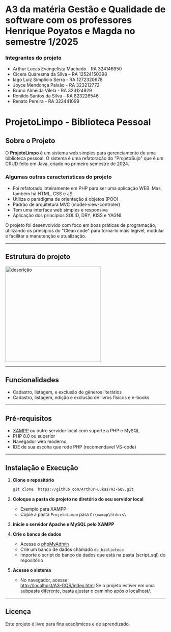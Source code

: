 # A3 da matéria Gestão e Qualidade de software com os professores Henrique Poyatos e Magda no semestre 1/2025

### Integrantes do projeto

- Arthur Lucas Evangelista Machado - RA 324146950
- Cicera Quaresma da Silva – RA 12524150398
- Iago Luiz Simplicio Serra - RA 1272320678
- Joyce Mendonça Paixão - RA 323212772
- Bruno Almeida Vilela - RA 323124929
- Ronildo Santos da Silva – RA 823226546
- Renato Pereira - RA 322441099

# ProjetoLimpo - Biblioteca Pessoal

## Sobre o Projeto

O **ProjetoLimpo** é um sistema web simples para gerenciamento de uma biblioteca pessoal. O sistema é uma refatoração do "ProjetoSujo" que é um CRUD feito em Java, criado no primeiro semestre de 2024.

### Algumas outras características do projeto
- Foi refatorado inteiramente em PHP para ser uma aplicação WEB. Mas também há HTML, CSS e JS.
- Utiliza o paradigma de orientação á objetos (POO)
- Padrão de arquitetura MVC (model-view-controler)
- Tem uma interface web simples e responsiva
- Aplicação dos princípios SOLID, DRY, KISS e YAGNI.

O projeto foi desenvolvido com foco em boas práticas de programação, utilizando os princípios do "Clean code" para torna-lo mais legivel, modular e facilitar a manutenção e atualização.

---

## Estrutura do projeto

<img src="https://github.com/user-attachments/assets/2c2d5b5c-d290-4947-806d-d56c60889750" alt="descrição" width="300"/>

---

## Funcionalidades

- Cadastro, listagem, e exclusão de gêneros literários
- Cadastro, listagem, edição e exclusão de livros físicos e e-books

---

## Pré-requisitos

- [XAMPP](https://www.apachefriends.org/pt_br/index.html) ou outro servidor local com suporte a PHP e MySQL
- PHP 8.0 ou superior
- Navegador web moderno
- IDE de sua escoha que rode PHP (recomendavel VS-code)

---

## Instalação e Execução

1. **Clone o repositório**
   ```bash
   git clone  https://github.com/Arthur-Lukas/A3-GQS.git
2. **Coloque a pasta do projeto no diretório do seu servidor local**
   - Exemplo para XAMPP:  
   - Copie a pasta `ProjetoLimpo` para `C:\xampp\htdocs\`

3. **Inicie o servidor Apache e MySQL pelo XAMPP**

4. **Crie o banco de dados**
   - Acesse o [phpMyAdmin](http://localhost/phpmyadmin)
   - Crie um banco de dados chamado `db_biblioteca` 
   - Importe o script do banco de dados que está na pasta (script_sql) do repositório 

5. **Acesse o sistema**
   - No navegador, acesse:  
     [http://localhost/A3-GQS/index.html](http://localhost/A3-GQS/index.html)
     Se o projeto estiver em uma subpasta diferente, basta ajustar o caminho após o localhost/.

---

## Licença

Este projeto é livre para fins acadêmicos e de aprendizado.

